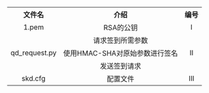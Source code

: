 <table>
  <tr>
    <th>文件名</th>
    <th>介绍</th>
    <th>编号</th>
  </tr>
  <tr align="center">
    <td>1.pem</td>
    <td>RSA的公钥</td>
    <td>Ⅰ</td>
  </tr>
  <tr align="center">
    <td rowspan="3">qd_request.py</td>
    <td>请求签到所需参数</td>
    <td rowspan="3">Ⅱ</td>
  </tr>
  <tr align="center">
    <td>使用HMAC-SHA对原始参数进行签名</td>
  </tr>
  <tr align="center">
    <td>发送签到请求</td>
  </tr>
  <tr align="center">
    <td>skd.cfg</td>
    <td>配置文件</td>
    <td>Ⅲ</td>
  </tr>
</table>
